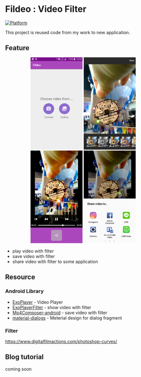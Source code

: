 # Fildeo : Video Filter

[![Platform](https://img.shields.io/badge/platform-android-green.svg)](http://developer.android.com/index.html)

This project is reused code from my work to new application.

## Feature

<p align="center">
<img src="screencapture/01_main.png" width="33.33%">
<img src="screencapture/02_filter.png" width="33.33%">
<img src="screencapture/03_share.png" width="33.33%">
<img src="screencapture/04_share.png" width="33.33%">
</p>

- play video with filter
- save video with filter
- share video with filter to some application

## Resource

### Android Library
* [ExoPlayer](https://github.com/google/ExoPlayer) - Video Player
* [ExoPlayerFilter](https://github.com/MasayukiSuda/ExoPlayerFilter) - show video with filter
* [Mp4Composer-android](https://github.com/MasayukiSuda/Mp4Composer-android) - save video with filter
* [material-dialogs](https://github.com/afollestad/material-dialogs) - Meterial design for dialog fragment

### Filter
https://www.digitalfilmactions.com/photoshop-curves/

## Blog tutorial
coming soon
